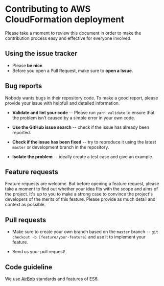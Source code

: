 # Contributing to AWS CloudFormation deployment
Please take a moment to review this document in order to make the contribution process easy and effective for everyone involved.

## Using the issue tracker
* Please **be nice**.
* Before you open a Pull Request, make sure to **open a Issue**.

## Bug reports
Nobody wants bugs in their repository code. To make a good report, please provide your issue with helpfull and detailed information.

* **Validate and lint your code** -- Please run ```yarn validate``` to ensure that the problem isn't caused by a simple error in your own code.

* **Use the GitHub issue search** -- check if the issue has already been reported.

* **Check if the issue has been fixed** -- try to reproduce it using the latest ```master``` or development branch in the repository.

* **Isolate the problem** -- ideally create a test case and give an example.

## Feature requests
Feature requests are welcome. But before opening a feature request, please take a moment to find out whether your idea fits with the scope and aims of the project. It's up to you to make a strong case to convince the project's developers of the merits of this feature. Please provide as much detail and context as possible.

## Pull requests
* Make sure to create your own branch based on the ```master``` branch -- ```git checkout -b [feature/your-feature]``` and use it to implement your feature.

* Send us your pull request!

## Code guideline
We use [AirBnb](https://github.com/airbnb/javascript) standards and features of ES6.
